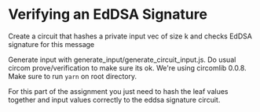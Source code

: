 # Verifying an EdDSA Signature

Create a circuit that hashes a private input vec of size k and checks EdDSA signature for this message

Generate input with generate_input/generate_circuit_input.js. Do usual circom prove/verification to make sure its ok. 
We're using circomlib 0.0.8. Make sure to run `yarn` on root directory.

For this part of the assignment you just need to hash the leaf values together and input values correctly to the eddsa signature circuit.
